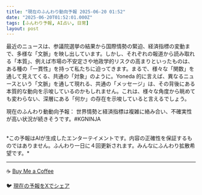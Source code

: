 ```yaml
---
title: "現在のふんわり動向予報 2025-06-20 01:52"
date: "2025-06-20T01:52:01.000Z"
tags: [ふんわり予報, AI占い, 日常]
layout: post
---
```


最近のニュースは、参議院選挙の結果から国際情勢の緊迫、経済指標の変動まで、多様な「文脈」を映し出しています。しかし、それぞれの報道から読み取れる「本質」、例えば市場の不安定さや地政学的リスクの高まりといったものは、ある種の「一貫性」を持って私たちに迫ってきます。まるで、様々な「関数」を通して見えてくる、共通の「対象」のように。Yoneda 的に言えば、異なるニュースという「文脈」を通して現れる、共通の「メッセージ」は、その背後にある本質的な動向を示唆しているのかもしれません。これは、様々な角度から眺めても変わらない、深層にある「何か」の存在を示唆していると言えるでしょう。


現在のふんわり動動向予報：
世界情勢と経済指標は複雑に絡み合い、不確実性が高い状況が続きそうです。#KGNINJA

<br>
*この予報はAIが生成したエンターテイメントです。内容の正確性を保証するものではありません。ふんわり一日に４回更新されます。みんなにふんわり拡散希望です。*

---
☕️ [Buy Me a Coffee](https://www.buymeacoffee.com/kgninja)

🐦 [現在の予報をXでシェア](https://twitter.com/intent/tweet?text=%E7%8F%BE%E5%9C%A8%E3%81%AE%E3%81%B5%E3%82%93%E3%82%8F%E3%82%8A%E4%BA%88%E5%A0%B1%3A%20%E3%80%8C%E6%9C%80%E8%BF%91%E3%81%AE%E3%83%8B%E3%83%A5%E3%83%BC%E3%82%B9%E3%81%AF%E3%80%81%E5%8F%82%E8%AD%B0%E9%99%A2%E9%81%B8%E6%8C%99%E3%81%AE%E7%B5%90%E6%9E%9C%E3%81%8B%E3%82%89%E5%9B%BD%E9%9A%9B%E6%83%85%E5%8B%A2%E3%81%AE%E7%B7%8A%E8%BF%AB%E3%80%81%E7%B5%8C%E6%B8%88%E6%8C%87%E6%A8%99%E3%81%AE%E5%A4%89%E5%8B%95%E3%81%BE%E3%81%A7%E3%80%81%E5%A4%9A%E6%A7%98%E3%81%AA%E3%80%8C%E6%96%87%E8%84%88%E3%80%8D%E3%82%92%E6%98%A0%E3%81%97%E5%87%BA%E3%81%97%E3%81%A6%E3%81%84%E3%81%BE%E3%81%99%E3%80%82%E3%80%8D%23KGNINJA%20%E7%B6%9A%E3%81%8D%E3%81%AF%E3%83%96%E3%83%AD%E3%82%B0%E3%81%A7%EF%BC%81%F0%9F%91%87&url=https%3A%2F%2Fkg-ninja.github.io%2FFunwariyoso%2F)
